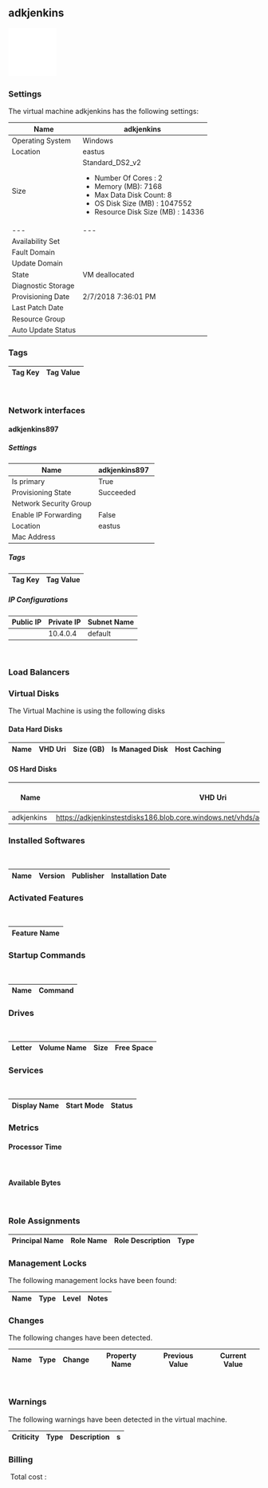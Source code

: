 
## adkjenkins 
![alt text](/assets/d809c210604f45c2a17ef6f9f1d76850.jpg) 
### Settings
The virtual machine adkjenkins has the following settings:

| Name | adkjenkins  |
| --- | --- |
| Operating System | Windows  |
| Location | eastus  |
| Size | Standard_DS2_v2 <passthrough><ul><li><span>Number</span><span> </span><span>Of</span><span> </span><span>Cores</span><span> :</span><span> </span>2</li><li><span>Memory</span><span> (</span><span>MB</span><span>): </span>7168</li><li><span>Max</span><span> </span><span>Data</span><span> </span><span>Disk</span><span> </span><span>Count</span><span>: </span>8</li><li><span>OS Disk Size (MB</span><span>) :</span><span> </span>1047552</li><li><span>Resource Disk Size (MB</span><span>) :</span><span> </span>14336</li></ul></passthrough> |
| --- | --- |
| Availability Set |   |
| Fault Domain |   |
| Update Domain |   |
| State | VM deallocated  |
| Diagnostic Storage |   |
| Provisioning Date | 2/7/2018 7:36:01 PM  |
| Last Patch Date |   |
| Resource Group |   |
| Auto Update Status |   |


### Tags


| Tag Key | Tag Value |
| --- | --- |
 
### Network interfaces

#### adkjenkins897 

##### Settings


| Name | adkjenkins897  |
| --- | --- |
| Is primary | True  |
| Provisioning State | Succeeded  |
| Network Security Group |   |
| Enable IP Forwarding | False  |
| Location | eastus  |
| Mac Address |   |


##### Tags


| Tag Key | Tag Value |
| --- | --- |

##### IP Configurations


| Public IP | Private IP | Subnet Name |
| --- | --- | --- |
|   | 10.4.0.4  | default  |
 
### Load Balancers


### Virtual Disks
The Virtual Machine is using the following disks
#### Data Hard Disks


| Name | VHD Uri | Size (GB) | Is Managed Disk | Host Caching |
| --- | --- | --- | --- | --- |

#### OS Hard Disks


| Name | VHD Uri | Size (GB) | Is Managed Disk | Host Caching |
| --- | --- | --- | --- | --- |
| adkjenkins  | https://adkjenkinstestdisks186.blob.core.windows.net/vhds/adkjenkins20170303134758.vhd  | 127  | False  | ReadWrite  |

### Installed Softwares
 

| Name | Version | Publisher | Installation Date |
| --- | --- | --- | --- |

### Activated Features
 

| Feature Name |
| --- |

### Startup Commands
 

| Name | Command |
| --- | --- |

### Drives
 

| Letter | Volume Name | Size | Free Space |
| --- | --- | --- | --- |

### Services
 

| Display Name | Start Mode | Status |
| --- | --- | --- |

### Metrics

#### Processor Time
 
#### Available Bytes
  
### Role Assignments


| Principal Name | Role Name | Role Description | Type |
| --- | --- | --- | --- |

### Management Locks
The following management locks have been found: 

| Name | Type | Level | Notes |
| --- | --- | --- | --- |

### Changes
The following changes have been detected. 

| Name | Type | Change | Property Name | Previous Value | Current Value |
| --- | --- | --- | --- | --- | --- |
 
### Warnings
The following warnings have been detected in the virtual machine. 

| Criticity | Type | Description | s |
| --- | --- | --- | --- |

### Billing
 Total cost : 
